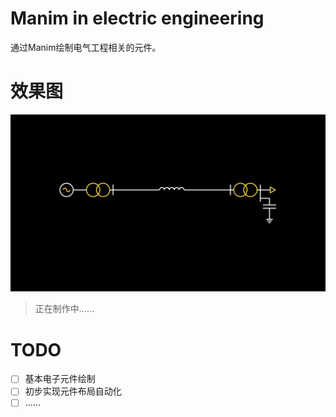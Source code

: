 # Manim in electric engineering

通过Manim绘制电气工程相关的元件。

# 效果图

![效果图](./readme/img/demo_SimpleChart.png)

> 正在制作中……

# TODO

- [ ] 基本电子元件绘制
- [ ] 初步实现元件布局自动化
- [ ] ……
